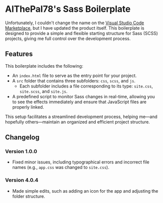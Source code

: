 # AlThePal78's Sass Boilerplate

Unfortunately, I couldn't change the name on the [Visual Studio Code Marketplace](https://marketplace.visualstudio.com/), but I have updated the product itself. This boilerplate is designed to provide a simple and flexible starting structure for Sass (SCSS) projects, giving me full control over the development process.

## Features

This boilerplate includes the following:

- An `index.html` file to serve as the entry point for your project.
- A `src` folder that contains three subfolders: `css`, `scss`, and `js`.
  - Each subfolder includes a file corresponding to its type: `site.css`, `site.scss`, and `site.js`.
- A predefined script to monitor Sass changes in real-time, allowing you to see the effects immediately and ensure that JavaScript files are properly linked.

This setup facilitates a streamlined development process, helping me—and hopefully others—maintain an organized and efficient project structure.

## Changelog

### Version 1.0.0
- Fixed minor issues, including typographical errors and incorrect file names (e.g., `app.css` was changed to `site.css`).

### Version 4.0.4
- Made simple edits, such as adding an icon for the app and adjusting the folder structure.
